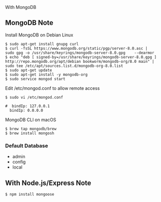 With MongoDB

## MongoDB Note
Install MongoDB on Debian Linux
```shell
$ sudo apt-get install gnupg curl
$ curl -fsSL https://www.mongodb.org/static/pgp/server-8.0.asc |    sudo gpg -o /usr/share/keyrings/mongodb-server-8.0.gpg    --dearmor
$ echo "deb [ signed-by=/usr/share/keyrings/mongodb-server-8.0.gpg ] http://repo.mongodb.org/apt/debian bookworm/mongodb-org/8.0 main" | sudo tee /etc/apt/sources.list.d/mongodb-org-8.0.list
$ sudo apt-get update
$ sudo apt-get install -y mongodb-org
$ sudo service mongod start
```

Edit /etc/mongod.conf to allow remote access
```shell
$ sudo vi /etc/mongod.conf
```
```
#  bindIp: 127.0.0.1
  bindIp: 0.0.0.0
```

MongoDB CLI on macOS
```shell
$ brew tap mongodb/brew
$ brew install mongosh
```

### Default Database
- admin
- config
- local


## With Node.js/Express Note

```shell
$ npm install mongoose
```
